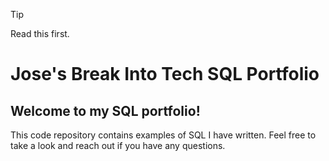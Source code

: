 >[!TIP]
>Read this first.


# Jose's Break Into Tech SQL Portfolio

## Welcome to my SQL portfolio!
This code repository contains examples of SQL I have written. Feel free to take a look and reach out if you have any questions.
